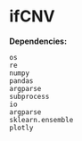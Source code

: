 # ifCNV

**Dependencies:**

```
os
re
numpy
pandas
argparse
subprocess
io
argparse
sklearn.ensemble
plotly
```

